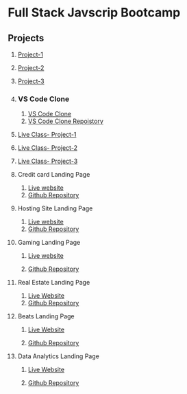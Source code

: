 # Full Stack Javscrip Bootcamp

## Projects

1. [Project-1](./FSJS%202.0%20Project%2001/)

2. [Project-2](./FSJS%202.0%20Project%2002/)

3. [Project-3](./FSJS%202.0%20Project%2003/)

4. ### VS Code Clone
    1. [VS Code Clone](https://apjcr-vs-code-clone-eduction-purpose.netlify.app/)
    2. [VS Code Clone Repoistory](https://github.com/apj19/VS-Code-Clone.git)

5.  [Live Class- Project-1](./Project-Live-class-1/)

6.  [Live Class- Project-2](./Project-Live-Class-2/)

7.  [Live Class- Project-3](./Project-Live-class-3/)

8. Credit card Landing Page
  
    1. [Live website](https://credi-card-ststic-p1-apjcr.netlify.app/)
    2. [Github Repository](./01_Project-%20Credit%20Card%20Landing%20Page/)
    
9. Hosting Site Landing Page
    1. [Live website](https://hosting-static-p2-apjcr.netlify.app/)
    2. [Github Repository](./02_Project-%20Hosting%20Site%20Landing%20Page/)
10. Gaming Landing Page
    1. [Live website](https://gaming-p3-static-apjcr.netlify.app/)
    
    2. [Github Repository](./03_Project-%20Gaming%20Landing%20Page/)



11. Real Estate Landing Page
    1. [Live Website](https://real-estate-static-p4-apjcr.netlify.app/)
    2. [Github Repository](./04_Project-%20Real%20Estate%20Landing%20Page/)

12. Beats Landing Page
    1. [Live Website](https://beats-landing-page-static-p5-apjcr.netlify.app/)

    2. [Github Repository](./05_Project-%20Beats%20Landing%20Page/)



13. Data Analytics Landing Page
    1. [Live Website](https://apjcr-static-p6-dataanalytics.netlify.app/) 
    
    2. [Github Repository](./06_Project-%20Data%20Analytics%20Landing%20Page/)

